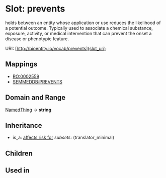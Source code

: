 # Slot: prevents


holds between an entity whose application or use reduces the likelihood of a potential outcome.  Typically used to associate a chemical substance, exposure, activity, or medical intervention that can prevent the onset a disease or phenotypic feature.

URI: [http://bioentity.io/vocab/prevents](slot_uri)
## Mappings

 * [RO:0002559](http://purl.obolibrary.org/obo/RO_0002559)
 * [SEMMEDDB:PREVENTS](http://purl.obolibrary.org/obo/SEMMEDDB_PREVENTS)
## Domain and Range

[NamedThing](NamedThing.md) -> **string**
## Inheritance

 *  is_a: [affects risk for](affects_risk_for.md) *subsets*: (translator_minimal)
## Children

## Used in

